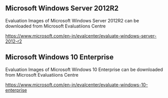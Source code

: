 ## Microsoft Windows Server 2012R2 

Evaluation Images of Microsoft Windows Server 2012R2 can be downloaded from Microsoft Evaluatiions Centre

https://www.microsoft.com/en-in/evalcenter/evaluate-windows-server-2012-r2

## Microsoft Windows 10 Enterprise

Evaluation Images of Microsoft Windows 10 Enterprise can be downloaded from Microsoft Evaluatiions Centre

https://www.microsoft.com/en-in/evalcenter/evaluate-windows-10-enterprise

